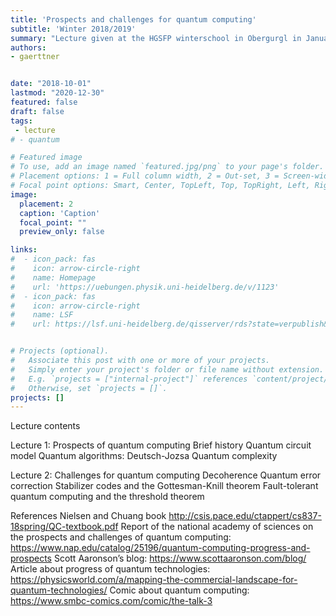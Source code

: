 ```yaml
---
title: 'Prospects and challenges for quantum computing'
subtitle: 'Winter 2018/2019'
summary: "Lecture given at the HGSFP winterschool in Obergurgl in January 2019."
authors:
- gaerttner


date: "2018-10-01"
lastmod: "2020-12-30"
featured: false
draft: false
tags:
 - lecture
# - quantum

# Featured image
# To use, add an image named `featured.jpg/png` to your page's folder.
# Placement options: 1 = Full column width, 2 = Out-set, 3 = Screen-width
# Focal point options: Smart, Center, TopLeft, Top, TopRight, Left, Right, BottomLeft, Bottom, BottomRight
image:
  placement: 2
  caption: 'Caption'
  focal_point: ""
  preview_only: false

links:
#  - icon_pack: fas
#    icon: arrow-circle-right
#    name: Homepage
#    url: 'https://uebungen.physik.uni-heidelberg.de/v/1123'
#  - icon_pack: fas
#    icon: arrow-circle-right
#    name: LSF
#    url: https://lsf.uni-heidelberg.de/qisserver/rds?state=verpublish&status=init&vmfile=no&publishid=286580&moduleCall=webInfo&publishConfFile=webInfo&publishSubDir=veranstaltung&noDBAction=y&init=y


# Projects (optional).
#   Associate this post with one or more of your projects.
#   Simply enter your project's folder or file name without extension.
#   E.g. `projects = ["internal-project"]` references `content/project/deep-learning/index.md`.
#   Otherwise, set `projects = []`.
projects: []
---
```


Lecture contents

Lecture 1: Prospects of quantum computing
Brief history
Quantum circuit model
Quantum algorithms: Deutsch-Jozsa
Quantum complexity

Lecture 2: Challenges for quantum computing
Decoherence
Quantum error correction
Stabilizer codes and the Gottesman-Knill theorem
Fault-tolerant quantum computing and the threshold theorem

References
Nielsen and Chuang book http://csis.pace.edu/ctappert/cs837-18spring/QC-textbook.pdf
Report of the national academy of sciences on the prospects and challenges of quantum computing: https://www.nap.edu/catalog/25196/quantum-computing-progress-and-prospects
Scott Aaronson’s blog: https://www.scottaaronson.com/blog/
Article about progress of quantum technologies: https://physicsworld.com/a/mapping-the-commercial-landscape-for-quantum-technologies/
Comic about quantum computing: https://www.smbc-comics.com/comic/the-talk-3
